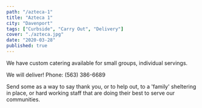 ```yaml
---
path: "/azteca-1"
title: "Azteca 1"
city: "Davenport"
tags: ["Curbside", "Carry Out", "Delivery"]
cover: "./azteca.jpg"
date: "2020-03-28"
published: true
---
```


We have custom catering available for small groups, individual servings.

We will deliver! Phone: (563) 386-6689

Send some as a way to say thank you, or to help out, to a 'family' sheltering in place, or hard working staff that are doing their best to serve our communities.
